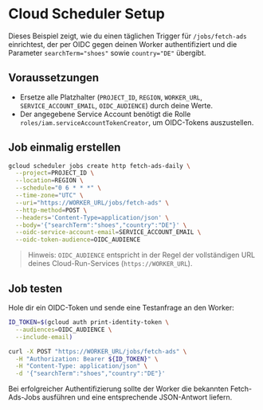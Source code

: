 # Cloud Scheduler Setup

Dieses Beispiel zeigt, wie du einen täglichen Trigger für `/jobs/fetch-ads` einrichtest, der per OIDC gegen deinen Worker authentifiziert und die Parameter `searchTerm="shoes"` sowie `country="DE"` übergibt.

## Voraussetzungen

- Ersetze alle Platzhalter (`PROJECT_ID`, `REGION`, `WORKER_URL`, `SERVICE_ACCOUNT_EMAIL`, `OIDC_AUDIENCE`) durch deine Werte.
- Der angegebene Service Account benötigt die Rolle `roles/iam.serviceAccountTokenCreator`, um OIDC-Tokens auszustellen.

## Job einmalig erstellen

```bash
gcloud scheduler jobs create http fetch-ads-daily \
  --project=PROJECT_ID \
  --location=REGION \
  --schedule="0 6 * * *" \
  --time-zone="UTC" \
  --uri="https://WORKER_URL/jobs/fetch-ads" \
  --http-method=POST \
  --headers='Content-Type=application/json' \
  --body='{"searchTerm":"shoes","country":"DE"}' \
  --oidc-service-account-email=SERVICE_ACCOUNT_EMAIL \
  --oidc-token-audience=OIDC_AUDIENCE
```

> Hinweis: `OIDC_AUDIENCE` entspricht in der Regel der vollständigen URL deines Cloud-Run-Services (`https://WORKER_URL`).

## Job testen

Hole dir ein OIDC-Token und sende eine Testanfrage an den Worker:

```bash
ID_TOKEN=$(gcloud auth print-identity-token \
  --audiences=OIDC_AUDIENCE \
  --include-email)

curl -X POST "https://WORKER_URL/jobs/fetch-ads" \
  -H "Authorization: Bearer ${ID_TOKEN}" \
  -H "Content-Type: application/json" \
  -d '{"searchTerm":"shoes","country":"DE"}'
```

Bei erfolgreicher Authentifizierung sollte der Worker die bekannten Fetch-Ads-Jobs ausführen und eine entsprechende JSON-Antwort liefern.
